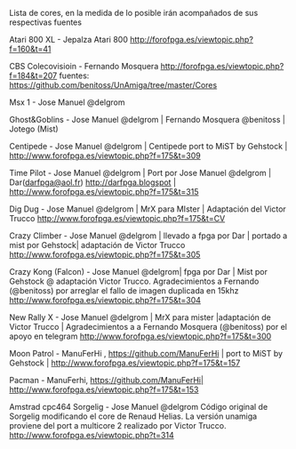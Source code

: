 Lista de cores, en la medida de lo posible irán acompañados de sus respectivas fuentes

Atari 800 XL - Jepalza Atari 800 http://forofpga.es/viewtopic.php?f=160&t=41

CBS Colecovisioin - Fernando Mosquera http://forofpga.es/viewtopic.php?f=184&t=207 fuentes:   https://github.com/benitoss/UnAmiga/tree/master/Cores

Msx 1 - Jose Manuel @delgrom

Ghost&Goblins - Jose Manuel @delgrom | Fernando Mosquera @benitoss | Jotego (Mist)

Centipede - Jose Manuel @delgrom | Centipede port to MiST by Gehstock | http://www.forofpga.es/viewtopic.php?f=175&t=309

Time Pilot - Jose Manuel @delgrom | Port por Jose Manuel @delgrom | Dar(darfpga@aol.fr) http://darfpga.blogspot | http://www.forofpga.es/viewtopic.php?f=175&t=315

Dig Dug - Jose Manuel @delgrom | MrX para MIster | Adaptación del Victor Trucco http://www.forofpga.es/viewtopic.php?f=175&t=CV

Crazy Climber - Jose Manuel @delgrom | llevado a fpga por Dar | portado a mist por Gehstock| adaptación de Victor Trucco http://www.forofpga.es/viewtopic.php?f=175&t=305

Crazy Kong (Falcon) - Jose Manuel @delgrom| fpga por Dar | Mist por Gehstock @ adaptación Victor Trucco. Agradecimientos a Fernando (@benitoss) por arreglar el fallo de imagen duplicada en 15khz http://www.forofpga.es/viewtopic.php?f=175&t=304

New Rally X - Jose Manuel @delgrom | MrX para mister |adaptación de Victor Trucco | Agradecimientos a a Fernando Mosquera (@benitoss) por el apoyo en telegram http://www.forofpga.es/viewtopic.php?f=175&t=300

Moon Patrol - ManuFerHi , https://github.com/ManuFerHi | port to MiST by Gehstock | http://www.forofpga.es/viewtopic.php?f=175&t=157

Pacman - ManuFerhi, https://github.com/ManuFerHi| http://www.forofpga.es/viewtopic.php?f=175&t=153

Amstrad cpc464 Sorgelig - Jose Manuel @delgrom Código original de Sorgelig modificando el core de Renaud Helias.
La versión unamiga proviene del port a multicore 2 realizado por Victor Trucco. http://www.forofpga.es/viewtopic.php?t=314

